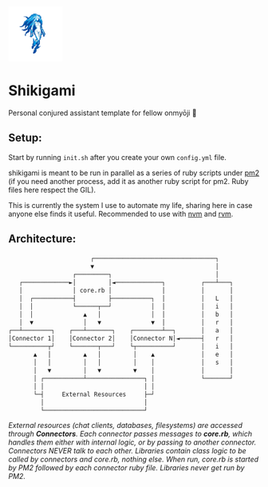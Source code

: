 <img src="https://raw.githubusercontent.com/Ifiht/Shikigami/main/resources/Ice_Spirit_by_Rasgar.png" width="109" height="109">

# Shikigami
Personal conjured assistant template for fellow onmyōji :bookmark:

## Setup:
Start by running `init.sh` after you create your own `config.yml` file.

shikigami is meant to be run in parallel as a series of ruby scripts under [pm2](https://pm2.keymetrics.io/) (if you need another process, add it as another ruby script for pm2. Ruby files here respect the GIL).

This is currently the system I use to automate my life, sharing here in case anyone else finds it useful. Recommended to use with [nvm](https://github.com/nvm-sh/nvm) and [rvm](https://github.com/rvm/rvm).

## Architecture:
```
                       ┌──────────────────────────────────┐
                       ▼                                  │
                  ┌─────────┐                             │
   ┌─────────────►│         │◄─────────────┐          ┌───┴───┐
   │              │ core.rb │              │          │       │
   │  ┌───────────┤         ├───────────┐  │          │   L   │
   │  │           └──────┬──┘           │  │          │   i   │
   │  │              ▲   │              │  │          │   b   │
   │  ▼              │   ▼              ▼  │          │   r   │
┌──┴────────┐    ┌───┴───────┐    ┌────────┴──┐       │   a   │
│Connector 1│    │Connector 2│    │Connector N│◄──────┤   r   │
└──────────┬┘    └───────┬───┘    └┬──────────┘       │   i   │
       ▲   │         ▲   │         │    ▲             │   e   │
       │   │         │   │         │    │             │   s   │
       │   ▼         │   ▼         ▼    │             │       │
       │ ┌───────────┴────────────────┐ │             └───────┘
       │ │                            │ │
       └─┤     External Resources     ├─┘
         │                            │
         └────────────────────────────┘
```
_External resources (chat clients, databases, filesystems) are accessed through **Connectors**. Each connector passes messages to **core.rb**, which handles them either with internal logic, or by passing to another connector. Connectors NEVER talk to each other. Libraries contain class logic to be called by connectors and core.rb, nothing else._
_When run, core.rb is started by PM2 followed by each connector ruby file. Libraries never get run by PM2._
